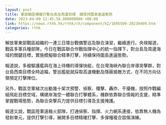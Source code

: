 ```yaml
---
layout: post
title: 東部戰區模擬打擊台島及周邊目標　續保持圍島進逼態勢
date: 2023-04-09 12:45:58.000000000 +08:00
link: https://news.rthk.hk/rthk/ch/component/k2/1695509-20230409.htm
categories: rthk
---
```


解放軍東部戰區組織的一連三日環台戰備警巡及聯合演習，繼續進行。央視報道，戰區多軍兵種部隊，今日在戰區聯合作戰指揮中心的統一指揮下，對台島及周邊海域的關鍵目標，實施模擬聯合精準打擊，持續保持圍島進逼態勢。

報道說，多艘驅護艦與在海上待機的導彈快艇，在台灣海峽內聯合岸導突擊群，對台島西南目標全時追瞄，警巡艦艇就採取高速機動及隱蔽接敵方式，在不同方向佔領預定打擊陣位。

另外，戰區空軍梯次出動幾十架次預警、偵察、殲擊、轟炸、干擾機，按照作戰編組飛赴目標空域，構建岸海空一體聯合打擊體系，機群依靠聯合情報的支援，精準掌握戰場態勢，為聯合突擊兵力提供目標引導及支援掩護。

報道又說，戰區陸軍遠箱火部隊，打通偵察、指揮、火力網系連接，依靠無人機為發射單元，提供打擊引導，展開多目標精確打擊、多彈種複合毀傷演練。
